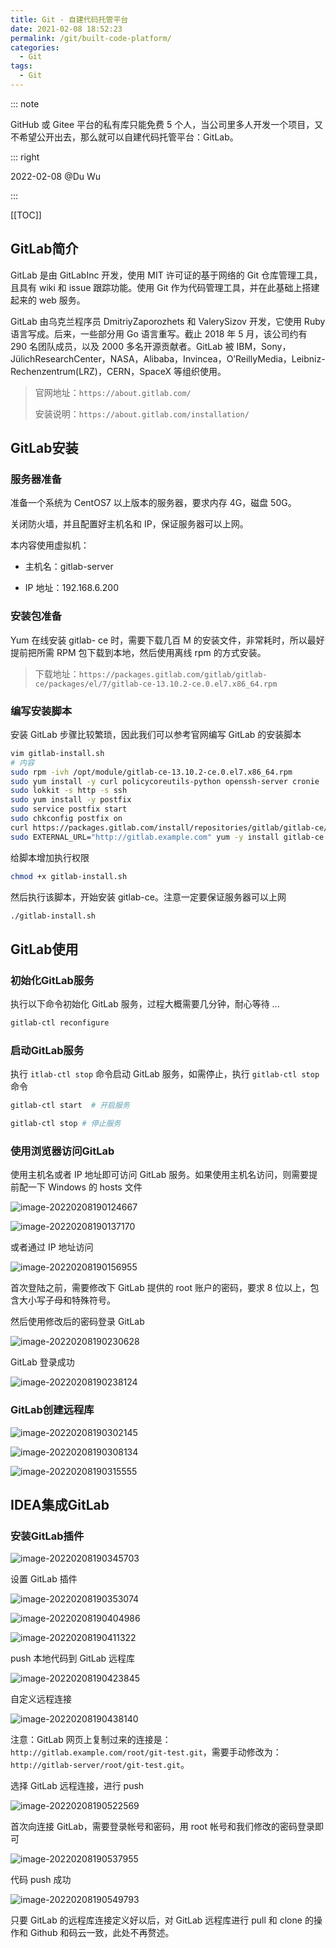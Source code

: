 ```yaml
---
title: Git - 自建代码托管平台
date: 2021-02-08 18:52:23
permalink: /git/built-code-platform/
categories: 
  - Git
tags: 
  - Git
---
```


::: note

GitHub 或 Gitee 平台的私有库只能免费 5 个人，当公司里多人开发一个项目，又不希望公开出去，那么就可以自建代码托管平台：GitLab。

::: right

2022-02-08 @Du Wu

:::

[[TOC]]



## GitLab简介

GitLab 是由 GitLabInc 开发，使用 MIT 许可证的基于网络的 Git 仓库管理工具，且具有 wiki 和 issue 跟踪功能。使用 Git 作为代码管理工具，并在此基础上搭建起来的 web 服务。

GitLab 由乌克兰程序员 DmitriyZaporozhets 和 ValerySizov 开发，它使用 Ruby 语言写成。后来，一些部分用 Go 语言重写。截止 2018 年 5 月，该公司约有 290 名团队成员，以及 2000 多名开源贡献者。GitLab 被 IBM，Sony，JülichResearchCenter，NASA，Alibaba，Invincea，O’ReillyMedia，Leibniz-Rechenzentrum(LRZ)，CERN，SpaceX 等组织使用。

> 官网地址：`https://about.gitlab.com/`
>
> 安装说明：`https://about.gitlab.com/installation/`

## GitLab安装

### 服务器准备

准备一个系统为 CentOS7 以上版本的服务器，要求内存 4G，磁盘 50G。

关闭防火墙，并且配置好主机名和 IP，保证服务器可以上网。

本内容使用虚拟机：

- 主机名：gitlab-server

- IP 地址：192.168.6.200

### 安装包准备

Yum 在线安装 gitlab- ce 时，需要下载几百 M 的安装文件，非常耗时，所以最好提前把所需 RPM 包下载到本地，然后使用离线 rpm 的方式安装。

> 下载地址：`https://packages.gitlab.com/gitlab/gitlab-ce/packages/el/7/gitlab-ce-13.10.2-ce.0.el7.x86_64.rpm`

### 编写安装脚本

安装 GitLab 步骤比较繁琐，因此我们可以参考官网编写 GitLab 的安装脚本

```sh
vim gitlab-install.sh
# 内容
sudo rpm -ivh /opt/module/gitlab-ce-13.10.2-ce.0.el7.x86_64.rpm
sudo yum install -y curl policycoreutils-python openssh-server cronie
sudo lokkit -s http -s ssh
sudo yum install -y postfix
sudo service postfix start
sudo chkconfig postfix on
curl https://packages.gitlab.com/install/repositories/gitlab/gitlab-ce/script.rpm.sh | sudo bash
sudo EXTERNAL_URL="http://gitlab.example.com" yum -y install gitlab-ce
```

给脚本增加执行权限

```sh
chmod +x gitlab-install.sh
```

然后执行该脚本，开始安装 gitlab-ce。注意一定要保证服务器可以上网

```sh
./gitlab-install.sh
```

## GitLab使用

### 初始化GitLab服务

执行以下命令初始化 GitLab 服务，过程大概需要几分钟，耐心等待 ...

```sh
gitlab-ctl reconfigure
```

### 启动GitLab服务

执行 `itlab-ctl stop` 命令启动 GitLab 服务，如需停止，执行 `gitlab-ctl stop` 命令

```sh
gitlab-ctl start  # 开启服务

gitlab-ctl stop # 停止服务
```

### 使用浏览器访问GitLab

使用主机名或者 IP 地址即可访问 GitLab 服务。如果使用主机名访问，则需要提前配一下 Windows 的 hosts 文件

![image-20220208190124667](https://cdn.staticaly.com/gh/Kele-Bingtang/static@master/img/git/20220208190130.png)

![image-20220208190137170](https://cdn.staticaly.com/gh/Kele-Bingtang/static@master/img/git/20220208190138.png)

或者通过 IP 地址访问

![image-20220208190156955](https://cdn.staticaly.com/gh/Kele-Bingtang/static@master/img/git/20220208190157.png)

首次登陆之前，需要修改下 GitLab 提供的 root 账户的密码，要求 8 位以上，包含大小写子母和特殊符号。

然后使用修改后的密码登录 GitLab

![image-20220208190230628](https://cdn.staticaly.com/gh/Kele-Bingtang/static@master/img/git/20220208190231.png)

GitLab 登录成功

![image-20220208190238124](https://cdn.staticaly.com/gh/Kele-Bingtang/static@master/img/git/20220208190238.png)

### GitLab创建远程库

![image-20220208190302145](https://cdn.staticaly.com/gh/Kele-Bingtang/static@master/img/git/20220208190302.png)

![image-20220208190308134](https://cdn.staticaly.com/gh/Kele-Bingtang/static@master/img/git/20220208190309.png)

![image-20220208190315555](https://cdn.staticaly.com/gh/Kele-Bingtang/static@master/img/git/20220208190316.png)



## IDEA集成GitLab

### 安装GitLab插件

![image-20220208190345703](https://cdn.staticaly.com/gh/Kele-Bingtang/static@master/img/git/20220208190346.png)

设置 GitLab 插件

![image-20220208190353074](https://cdn.staticaly.com/gh/Kele-Bingtang/static@master/img/git/20220208190353.png)

![image-20220208190404986](https://cdn.staticaly.com/gh/Kele-Bingtang/static@master/img/git/20220208190405.png)

![image-20220208190411322](https://cdn.staticaly.com/gh/Kele-Bingtang/static@master/img/git/20220208190412.png)

push 本地代码到 GitLab 远程库

![image-20220208190423845](https://cdn.staticaly.com/gh/Kele-Bingtang/static@master/img/git/20220208190424.png)

自定义远程连接

![image-20220208190438140](https://cdn.staticaly.com/gh/Kele-Bingtang/static@master/img/git/20220208190439.png)

注意：GitLab 网页上复制过来的连接是：`http://gitlab.example.com/root/git-test.git`，需要手动修改为：`http://gitlab-server/root/git-test.git`。

选择 GitLab 远程连接，进行 push

![image-20220208190522569](https://cdn.staticaly.com/gh/Kele-Bingtang/static@master/img/git/20220208190523.png)

首次向连接 GitLab，需要登录帐号和密码，用 root 帐号和我们修改的密码登录即可

![image-20220208190537955](https://cdn.staticaly.com/gh/Kele-Bingtang/static@master/img/git/20220208190539.png)

代码 push 成功

![image-20220208190549793](https://cdn.staticaly.com/gh/Kele-Bingtang/static@master/img/git/20220208190550.png)

只要 GitLab 的远程库连接定义好以后，对 GitLab 远程库进行 pull 和 clone 的操作和 Github 和码云一致，此处不再赘述。
